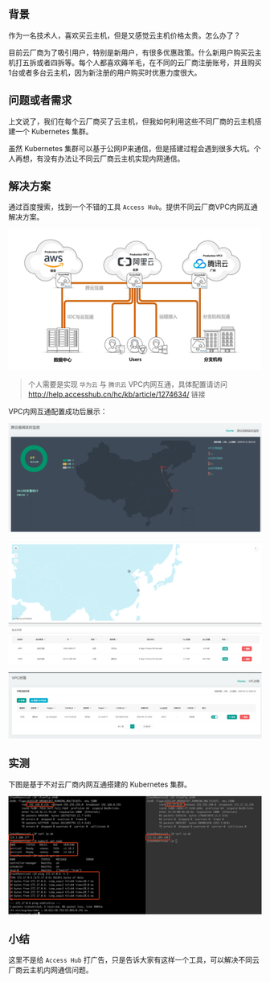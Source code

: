 ## 背景

作为一名技术人，喜欢买云主机，但是又感觉云主机价格太贵。怎么办了？

目前云厂商为了吸引用户，特别是新用户，有很多优惠政策。什么新用户购买云主机打五拆或者四拆等。每个人都喜欢薅羊毛，在不同的云厂商注册账号，并且购买1台或者多台云主机，因为新注册的用户购买时优惠力度很大。

## 问题或者需求

上文说了，我们在每个云厂商买了云主机，但我如何利用这些不同厂商的云主机搭建一个 Kubernetes 集群。

虽然 Kubernetes 集群可以基于公网IP来通信，但是搭建过程会遇到很多大坑。个人再想，有没有办法让不同云厂商云主机实现内网通信。

## 解决方案

通过百度搜索，找到一个不错的工具 `Access Hub`。提供不同云厂商VPC内网互通解决方案。

![](/img/accesshub-1.png)

> 个人需要是实现 `华为云` 与 `腾讯云` VPC内网互通，具体配置请访问 http://help.accesshub.cn/hc/kb/article/1274634/ 链接

VPC内网互通配置成功后展示：

![](/img/accesshub-3.png)

![](/img/accesshub-4.png)

![](/img/accesshub-2.png)

## 实测

下图是基于不对云厂商内网互通搭建的 Kubernetes 集群。

![](/img/accesshub-5.png)

## 小结

这里不是给 `Access Hub` 打广告，只是告诉大家有这样一个工具，可以解决不同云厂商云主机内网通信问题。